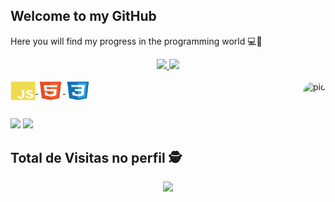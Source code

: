
## Welcome to my GitHub 
Here you will find my progress in the programming world 💻🚀

<div align="center">
  <a href="https://github.com/alanopaixao">
  <img height="160em" src="https://github-readme-stats.vercel.app/api?username=alanopaixao&show_icons=true&theme=dark&include_all_commits=true&count_private=true"/>
  <img height="160em" src="https://github-readme-stats.vercel.app/api/top-langs/?username=alanopaixao&layout=compact&langs_count=6&theme=dark"/>
</div>
  
<div style="display: inline_block"><br>
  <img align="center" alt="Js" height="30" width="40" src="https://raw.githubusercontent.com/devicons/devicon/master/icons/javascript/javascript-plain.svg">
  <img align="center" alt="HTML" height="30" width="40" src="https://raw.githubusercontent.com/devicons/devicon/master/icons/html5/html5-original.svg">
  <img align="center" alt="CSS" height="30" width="40" src="https://raw.githubusercontent.com/devicons/devicon/master/icons/css3/css3-original.svg">
  
  <img align="right" alt="pic" height="150" style="border-radius:50px;" src="https://cdn2.scratch.mit.edu/get_image/gallery/10294_170x100.png">
  
</div>

  ##
  
  <div> 
  <a href="https://instagram.com/alanpaixao_" target="_blank"><img src="https://img.shields.io/badge/-Instagram-%23E4405F?style=for-the-badge&logo=instagram&logoColor=white" target="_blank"></a>
  <a href="https://www.linkedin.com/in/alanpaixao/" target="_blank"><img src="https://img.shields.io/badge/-LinkedIn-%230077B5?style=for-the-badge&logo=linkedin&logoColor=white" target="_blank"></a> 
  </div>
  
<div> 

 ## Total de Visitas no perfil :detective: <br>
 <p align="center"> 
   <img alingn="center" src="https://profile-counter.glitch.me/alanopaixao/count.svg" />
 </p>

</div>
